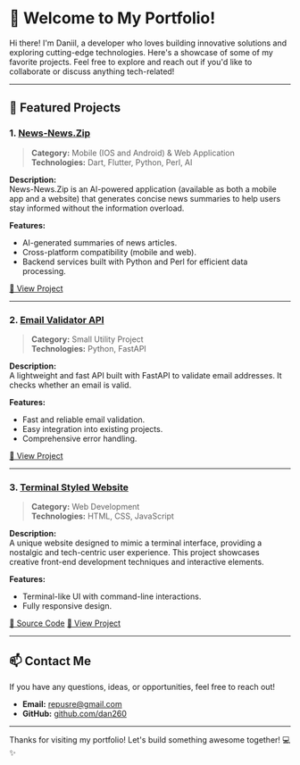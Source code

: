 # 👋 Welcome to My Portfolio!

Hi there! I'm Daniil, a developer who loves building innovative solutions and exploring cutting-edge technologies. Here's a showcase of some of my favorite projects. Feel free to explore and reach out if you'd like to collaborate or discuss anything tech-related!

---

## 🚀 Featured Projects

### 1. [News-News.Zip](https://news-news.zip/)
> **Category:** Mobile (IOS and Android) & Web Application  
> **Technologies:** Dart, Flutter, Python, Perl, AI

**Description:**  
News-News.Zip is an AI-powered application (available as both a mobile app and a website) that generates concise news summaries to help users stay informed without the information overload. 

**Features:**
- AI-generated summaries of news articles.
- Cross-platform compatibility (mobile and web).
- Backend services built with Python and Perl for efficient data processing.

[🔗 View Project](https://news-news.zip/)

---

### 2. [Email Validator API](https://github.com/dan260/email-validation-python)
> **Category:** Small Utility Project  
> **Technologies:** Python, FastAPI

**Description:**  
A lightweight and fast API built with FastAPI to validate email addresses. It checks whether an email is valid.

**Features:**
- Fast and reliable email validation.
- Easy integration into existing projects.
- Comprehensive error handling.

[🔗 View Project](https://github.com/dan260/email-validation-python)

---

### 3. [Terminal Styled Website](https://github.com/dan260/terminal-website)
> **Category:** Web Development  
> **Technologies:** HTML, CSS, JavaScript

**Description:**  
A unique website designed to mimic a terminal interface, providing a nostalgic and tech-centric user experience. This project showcases creative front-end development techniques and interactive elements.

**Features:**
- Terminal-like UI with command-line interactions.
- Fully responsive design.

[🔗 Source Code](https://github.com/dan260/terminal-website)
[🔗 View Project](https://dan260.github.io/terminal-website/)

---

## 📫 Contact Me
If you have any questions, ideas, or opportunities, feel free to reach out!

- **Email:** [repusre@gmail.com](mailto:repusre@gmail.com)  
- **GitHub:** [github.com/dan260](https://github.com/dan260)

---

Thanks for visiting my portfolio! Let's build something awesome together! 💻✨
